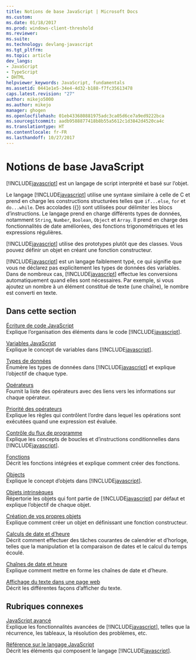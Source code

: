 ```yaml
---
title: Notions de base JavaScript | Microsoft Docs
ms.custom: 
ms.date: 01/18/2017
ms.prod: windows-client-threshold
ms.reviewer: 
ms.suite: 
ms.technology: devlang-javascript
ms.tgt_pltfrm: 
ms.topic: article
dev_langs:
- JavaScript
- TypeScript
- DHTML
helpviewer_keywords: JavaScript, fundamentals
ms.assetid: 0441e1e5-34e4-4d32-b188-f7fc35613478
caps.latest.revision: "27"
author: mikejo5000
ms.author: mikejo
manager: ghogen
ms.openlocfilehash: 01eb433680881975adc3ca05d6ce7a9ed9222bca
ms.sourcegitcommit: aadb9588877418b8b55a5612c1d3842d4520ca4c
ms.translationtype: HT
ms.contentlocale: fr-FR
ms.lasthandoff: 10/27/2017
---
```

# <a name="javascript-fundamentals"></a>Notions de base JavaScript
[!INCLUDE[javascript](../javascript/includes/javascript-md.md)] est un langage de script interprété et basé sur l’objet.  
  
 Le langage [!INCLUDE[javascript](../javascript/includes/javascript-md.md)] utilise une syntaxe similaire à celle de C et prend en charge les constructions structurées telles que `if...else`, `for` et `do...while`. Des accolades ({}) sont utilisées pour délimiter les blocs d’instructions. Le langage prend en charge différents types de données, notamment `String`, `Number`, `Boolean`, `Object` et `Array`. Il prend en charge des fonctionnalités de date améliorées, des fonctions trigonométriques et les expressions régulières.  
  
 [!INCLUDE[javascript](../javascript/includes/javascript-md.md)] utilise des prototypes plutôt que des classes. Vous pouvez définir un objet en créant une fonction constructeur.  
  
 [!INCLUDE[javascript](../javascript/includes/javascript-md.md)] est un langage faiblement typé, ce qui signifie que vous ne déclarez pas explicitement les types de données des variables. Dans de nombreux cas, [!INCLUDE[javascript](../javascript/includes/javascript-md.md)] effectue les conversions automatiquement quand elles sont nécessaires. Par exemple, si vous ajoutez un nombre à un élément constitué de texte (une chaîne), le nombre est converti en texte.  
  
## <a name="in-this-section"></a>Dans cette section  
 [Écriture de code JavaScript](../javascript/writing-javascript-code.md)  
 Explique l’organisation des éléments dans le code [!INCLUDE[javascript](../javascript/includes/javascript-md.md)].  
  
 [Variables JavaScript](../javascript/variables-javascript.md)  
 Explique le concept de variables dans [!INCLUDE[javascript](../javascript/includes/javascript-md.md)].  
  
 [Types de données](../javascript/data-types-javascript.md)  
 Énumère les types de données dans [!INCLUDE[javascript](../javascript/includes/javascript-md.md)] et explique l’objectif de chaque type.  
  
 [Opérateurs](../javascript/operators-javascript.md)  
 Fournit la liste des opérateurs avec des liens vers les informations sur chaque opérateur.  
  
 [Priorité des opérateurs](../javascript/operator-subtractprecedence-javascript.md)  
 Explique les règles qui contrôlent l’ordre dans lequel les opérations sont exécutées quand une expression est évaluée.  
  
 [Contrôle du flux de programme](../javascript/controlling-program-flow-javascript.md)  
 Explique les concepts de boucles et d’instructions conditionnelles dans [!INCLUDE[javascript](../javascript/includes/javascript-md.md)].  
  
 [Fonctions](../javascript/functions-javascript.md)  
 Décrit les fonctions intégrées et explique comment créer des fonctions.  
  
 [Objects](../javascript/objects-and-arrays-javascript.md)  
 Explique le concept d’objets dans [!INCLUDE[javascript](../javascript/includes/javascript-md.md)].  
  
 [Objets intrinsèques](../javascript/intrinsic-objects-javascript.md)  
 Répertorie les objets qui font partie de [!INCLUDE[javascript](../javascript/includes/javascript-md.md)] par défaut et explique l’objectif de chaque objet.  
  
 [Création de vos propres objets](../javascript/creating-objects-javascript.md)  
 Explique comment créer un objet en définissant une fonction constructeur.  
  
 [Calculs de date et d’heure](../javascript/calculating-dates-and-times-javascript.md)  
 Décrit comment effectuer des tâches courantes de calendrier et d’horloge, telles que la manipulation et la comparaison de dates et le calcul du temps écoulé.  
  
 [Chaînes de date et heure](../javascript/date-and-time-strings-javascript.md)  
 Explique comment mettre en forme les chaînes de date et d’heure.  
  
 [Affichage du texte dans une page web](../javascript/displaying-text-in-a-webpage-javascript.md)  
 Décrit les différentes façons d’afficher du texte.  
  
## <a name="related-sections"></a>Rubriques connexes  
 [JavaScript avancé](../javascript/advanced/advanced-javascript.md)  
 Explique les fonctionnalités avancées de [!INCLUDE[javascript](../javascript/includes/javascript-md.md)], telles que la récurrence, les tableaux, la résolution des problèmes, etc.  
  
 [Référence sur le langage JavaScript](../javascript/reference/javascript-reference.md)  
 Décrit les éléments qui composent le langage [!INCLUDE[javascript](../javascript/includes/javascript-md.md)].